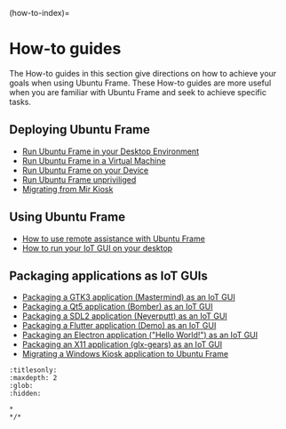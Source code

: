 (how-to-index)=
# How-to guides

The How-to guides in this section give directions on how to achieve your goals when using Ubuntu Frame. These How-to guides are more useful when you are familiar with Ubuntu Frame and seek to achieve specific tasks.

## Deploying Ubuntu Frame
* [Run Ubuntu Frame in your Desktop Environment](/how-to/running-ubuntu-frame/in-your-desktop-environment.md)
* [Run Ubuntu Frame in a Virtual Machine](/how-to/running-ubuntu-frame/in-a-virtual-machine.md)
* [Run Ubuntu Frame on your Device](/how-to/running-ubuntu-frame/on-your-device.md)
* [Run Ubuntu Frame unpriviliged](/how-to/running-ubuntu-frame/unprivileged.md)
* [Migrating from Mir Kiosk](/how-to/migrating-from-mir-kiosk-to-ubuntu-frame.md)

## Using Ubuntu Frame
* [How to use remote assistance with Ubuntu Frame](/how-to/using-ubuntu-frame/use-remote-assistance.md)
* [How to run your IoT GUI on your desktop](/how-to/using-ubuntu-frame/run-your-iot-gui-on-your-desktop.md)

## Packaging applications as IoT GUIs
* [Packaging a GTK3 application (Mastermind) as an IoT GUI](/how-to/packaging-iot-gui/a-gtk3-application.md)
* [Packaging a Qt5 application (Bomber) as an IoT GUI](/how-to/packaging-iot-gui/a-qt5-application.md)
* [Packaging a SDL2 application (Neverputt) as an IoT GUI](/how-to/packaging-iot-gui/a-sdl2-application.md)
* [Packaging a Flutter application (Demo) as an IoT GUI](/how-to/packaging-iot-gui/a-flutter-application.md)
* [Packaging an Electron application ("Hello World!") as an IoT GUI](/how-to/packaging-iot-gui/an-electron-application.md)
* [Packaging an X11 application (glx-gears) as an IoT GUI](/how-to/packaging-iot-gui/an-x11-based-application.md)
* [Migrating a Windows Kiosk application to Ubuntu Frame](/how-to/packaging-iot-gui/migrating-a-windows-application.md)

```{toctree}
:titlesonly:
:maxdepth: 2
:glob:
:hidden:

*
*/*
